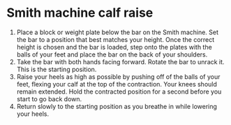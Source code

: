 # Smith machine calf raise

1. Place a block or weight plate below the bar on the Smith machine. Set the bar to a position that best matches your height. Once the correct height is chosen and the bar is loaded, step onto the plates with the balls of your feet and place the bar on the back of your shoulders.
2. Take the bar with both hands facing forward. Rotate the bar to unrack it. This is the starting position.
3. Raise your heels as high as possible by pushing off of the balls of your feet, flexing your calf at the top of the contraction. Your knees should remain extended. Hold the contracted position for a second before you start to go back down.
4. Return slowly to the starting position as you breathe in while lowering your heels.
